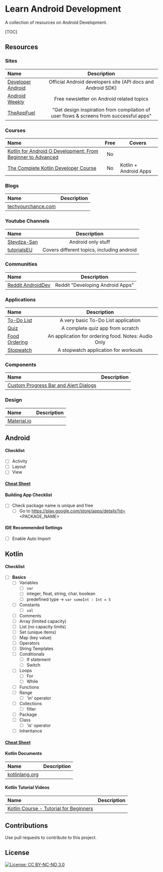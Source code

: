 # Learn Android Development

A collection of resources on Android Development.

[TOC]

## Resources

### Sites

| Name                                                |                         Description                          |
| :-------------------------------------------------- | :----------------------------------------------------------: |
| [Developer Android](https://developer.android.com/) | Official Android developers site (API docs and Android SDK)  |
| [Android Weekly](https://androidweekly.net/)        |          Free newsletter on Android related topics           |
| [TheAppFuel](https://www.theappfuel.com)            | "Get design inspiration from compilation of user flows & screens from successful apps" |

### Courses

Name | Free | Covers                
:------|:------:|--------
[Kotlin for Android O Development: From Beginner to Advanced](https://www.udemy.com/course/kotlinandroid) |No|
[The Complete Kotlin Developer Course](https://www.udemy.com/course/the-complete-kotlin-developer-course/) |No|Kotlin + Android Apps

### Blogs

Name | Description
:------|:------:
[techyourchance.com](https://www.techyourchance.com) | 

### Youtube Channels

| Name                                                         |                Description                 |
| :----------------------------------------------------------- | :----------------------------------------: |
| [Stevdza-San](https://www.youtube.com/c/StevdzaSan/featured) |             Android only stuff             |
| [tutorialsEU](https://www.youtube.com/c/tutorialsEU/videos)  | Covers different topics, including android |

### Communities

| Name                                                      |           Description            |
| :-------------------------------------------------------- | :------------------------------: |
| [Reddit AndroidDev](https://www.reddit.com/r/androiddev/) | Reddit "Developing Android Apps" |

### Applications

| Name                                                         |                     Description                     |
| :----------------------------------------------------------- | :-------------------------------------------------: |
| [To-Do List](https://www.youtube.com/watch?v=i9mkAoZ8FNk&ab_channel=BenO%27Brien) |         A very basic To-Do List application         |
| [Quiz](https://www.youtube.com/watch?v=b21fiIyOW4A&t=164s&ab_channel=tutorialsEU) |          A complete quiz app from scratch           |
| [Food Ordering](https://www.youtube.com/watch?v=iF9PYjn3Gvg&ab_channel=TheCodeNest) | An application for ordering food. Notes: Audio Only |
| [Stopwatch](https://www.youtube.com/watch?v=gqn7HqTnOPA&ab_channel=AnggaRisky) |        A stopwatch application for workouts         |

### Components

| Name                                                         | Description |
| :----------------------------------------------------------- | ----------- |
| [Custom Progress Bar and Alert Dialogs](https://www.youtube.com/watch?v=RluVBDelwCA&ab_channel=tutorialsEU) |             |

### Design

| Name                                | Description |
| :---------------------------------- | ----------- |
| [Material.io](https://material.io/) |             |

## Android

#### Checklist

- [ ] Activity
- [ ] Layout
- [ ] View

#### [Cheat Sheet](android_cheatsheet.md)

#### Building App Checklist

- [ ] Check package name is unique and free
  - [ ] Go to https://play.google.com/store/apps/details?id=<PACKAGE_NAME>

#### IDE Recommended Settings

- [ ] Enable Auto Import

## Kotlin

#### Checklist

- [ ] **Basics**
  - [ ] Variables
    - [ ] `var`
    - [ ] integer, float, string, char, boolean
    - [ ] predefined type -> `var someInt : Int = 5`
  - [ ] Constants
    - [ ] `val`
  - [ ] Comments
  - [ ] Array (limited capacity)
  - [ ] List (no capacity limits)
  - [ ] Set (unique items)
  - [ ] Map (key value)
  - [ ] Operators
  - [ ] String Templates
  - [ ] Conditionals
    - [ ] If statement
    - [ ] Switch
  - [ ] Loops
    - [ ] For
    - [ ] While
  - [ ] Functions
  - [ ] Range
    - [ ] 'in' operator
  - [ ] Collections
    - [ ] filter
  - [ ] Package
  - [ ] Class
    - [ ] 'is' operator
  - [ ] Inheritance

#### [Cheat Sheet](kotlin_cheatsheet.md)

#### Kotlin Documents

Name | Description 
:-------|:------
[kotlinlang.org](https://kotlinlang.org/docs/reference) | 

#### Kotlin Tutorial Videos

Name | Description 
:-------|:------
[Kotlin Course - Tutorial for Beginners](https://www.youtube.com/watch?v=F9UC9DY-vIU) | 

## Contributions

Use pull requests to contribute to this project.

## License

[![License: CC BY-NC-ND 3.0](https://img.shields.io/badge/License-CC%20BY--NC--ND%203.0-lightgrey.svg)](https://creativecommons.org/licenses/by-nc-nd/3.0/)
